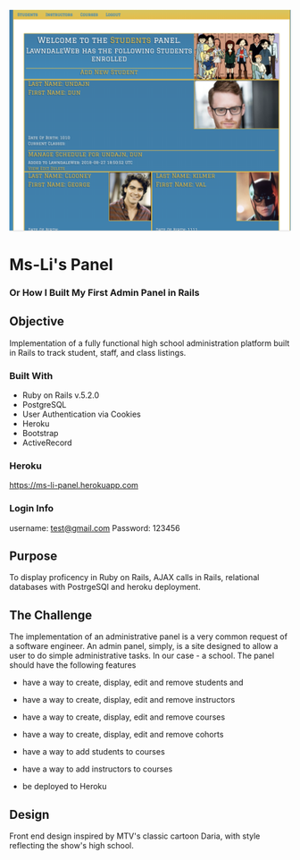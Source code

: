 ![alt_text](https://github.com/mckiernantim/LawndaleHigh/blob/master/app/assets/images/main_page.png)
# Ms-Li's Panel
### Or How I Built My First Admin Panel in Rails

## Objective
Implementation of a fully functional high school administration platform built in Rails to track student, staff, and class listings.

### Built With
* Ruby on Rails v.5.2.0
* PostgreSQL
* User Authentication via Cookies
* Heroku
* Bootstrap
* ActiveRecord

### Heroku
  https://ms-li-panel.herokuapp.com
  
### Login Info
 username: test@gmail.com Password: 123456

## Purpose

To display proficency in Ruby on Rails, AJAX calls in Rails, relational databases with PostrgeSQl and heroku deployment.

## The Challenge

The implementation of an administrative panel is a very common request of a software engineer.  An admin panel, simply, is a site designed to allow a user to do simple administrative tasks.  In our case - a school.  The panel should have the following features

* have a way to create, display, edit and remove students and
 
* have a way to create, display, edit and remove instructors
 
* have a way to create, display, edit and remove courses
 
* have a way to create, display, edit and remove cohorts
 
* have a way to add students to courses

* have a way to add instructors to courses

* be deployed to Heroku


## Design
  Front end design inspired by MTV's classic cartoon Daria, with style reflecting the show's high school.
  






